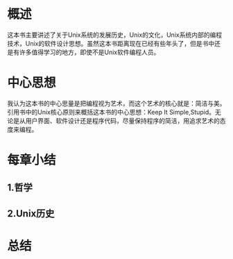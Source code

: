 # 概述
这本书主要讲述了关于Unix系统的发展历史，Unix的文化，Unix系统内部的编程技术，Unix的软件设计思想。虽然这本书距离现在已经有些年头了，但是书中还是有许多值得学习的地方，即使不是Unix软件编程人员。

# 中心思想
我认为这本书的中心思量是把编程视为艺术，而这个艺术的核心就是：简洁与美。引用书中的Unix核心原则来概括这本书的中心思想：Keep It Simple,Stupid。无论是从用户界面、软件设计还是程序代码，尽量保持程序的简洁，用追求艺术的态度来编程。

# 每章小结
## 1.哲学


## 2.Unix历史


# 总结
